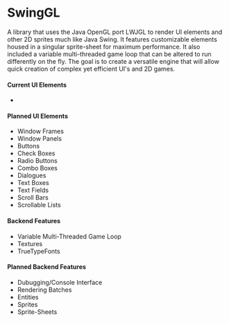 # SwingGL
A library that uses the Java OpenGL port LWJGL to render UI elements and other 2D sprites much like Java Swing. It features customizable elements housed in a singular sprite-sheet for maximum performance. It also included a variable multi-threaded game loop that can be altered to run differently on the fly. The goal is to create a versatile engine that will allow quick creation of complex yet efficient UI's and 2D games.

#### Current UI Elements
  - 
  

#### Planned UI Elements
  - Window Frames
  - Window Panels
  - Buttons
  - Check Boxes
  - Radio Buttons
  - Combo Boxes
  - Dialogues
  - Text Boxes
  - Text Fields
  - Scroll Bars
  - Scrollable Lists
  
#### Backend Features
  - Variable Multi-Threaded Game Loop
  - Textures
  - TrueTypeFonts

#### Planned Backend Features
  - Dubugging/Console Interface
  - Rendering Batches
  - Entities
  - Sprites
  - Sprite-Sheets

